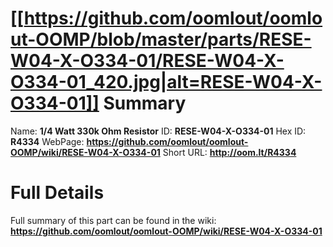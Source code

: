 
[[https://github.com/oomlout/oomlout-OOMP/blob/master/parts/RESE-W04-X-O334-01/RESE-W04-X-O334-01_420.jpg|alt=RESE-W04-X-O334-01]] 
Summary
=================

Name: __1/4 Watt 330k Ohm Resistor__
ID: __RESE-W04-X-O334-01__
Hex ID: __R4334__
WebPage: __https://github.com/oomlout/oomlout-OOMP/wiki/RESE-W04-X-O334-01__
Short URL: __http://oom.lt/R4334__

Full Details
==========================
Full summary of this part can be found in the wiki:   
__https://github.com/oomlout/oomlout-OOMP/wiki/RESE-W04-X-O334-01__   

